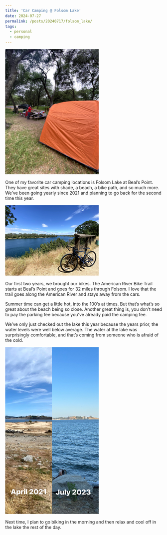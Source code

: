 ```yaml
---
title: 'Car Camping @ Folsom Lake'
date: 2024-07-27
permalink: /posts/20240717/folsom_lake/
tags:
  - personal
  - camping
---
```


<img src="/images/folsom_tent.jpg" width="300px">

One of my favorite car camping locations is Folsom Lake at Beal’s Point. They have great sites with shade, a beach, a bike path, and so much more. We’ve been going yearly since 2021 and planning to go back for the second time this year. 

<img src="/images/folsom_biking.jpg" width="300px">

Our first two years, we brought our bikes. The American River Bike Trail starts at Beal’s Point and goes for 32 miles through Folsom. I love that the trail goes along the American River and stays away from the cars. 

Summer time can get a little hot, into the 100’s at times. But that’s what’s so great about the beach being so close. Another great thing is, you don’t need to pay the parking fee because you’ve already paid the camping fee. 

We’ve only just checked out the lake this year because the years prior, the water levels were well below average. The water at the lake was surprisingly comfortable, and that’s coming from someone who is afraid of the cold. 

<img src="/images/folsom_before_after.jpg" width="300px">

Next time, I plan to go biking in the morning and then relax and cool off in the lake the rest of the day. 
